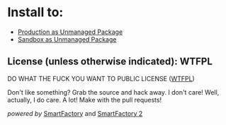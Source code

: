 Install to:
============
* [Production as Unmanaged Package](https://login.salesforce.com/packaging/installPackage.apexp?p0=04tE00000000Ytn)
* [Sandbox as Unmanaged Package](https://test.salesforce.com/packaging/installPackage.apexp?p0=04tE00000000Ytn)





License (unless otherwise indicated): WTFPL
--------------------------------------------

DO WHAT THE FUCK YOU WANT TO PUBLIC LICENSE ([WTFPL](http://mspr0.de/))

Don't like something? Grab the source and hack away. I don't care! Well, actually, I do care. A lot! Make with the pull requests!

*powered by* [SmartFactory](https://github.com/mbotos/SmartFactory-for-Force.com) and [SmartFactory 2](https://github.com/abhinavguptas/SmartFactory-for-Force.com)